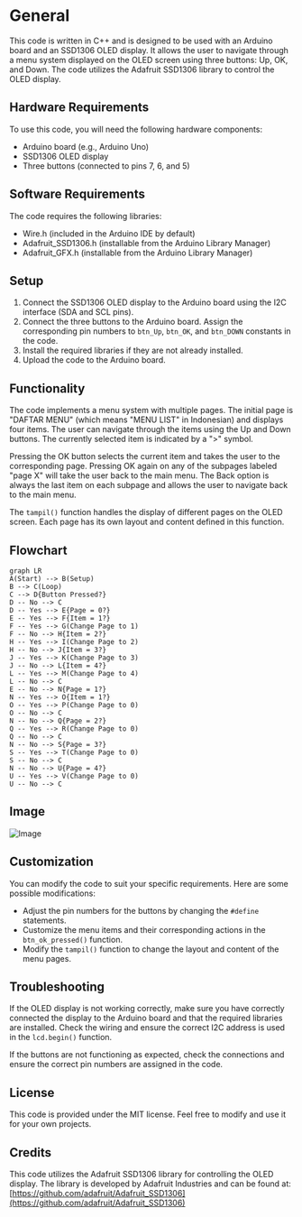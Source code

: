 # General

This code is written in C++ and is designed to be used with an Arduino board and an SSD1306 OLED display. It allows the user to navigate through a menu system displayed on the OLED screen using three buttons: Up, OK, and Down. The code utilizes the Adafruit SSD1306 library to control the OLED display.

## Hardware Requirements

To use this code, you will need the following hardware components:

- Arduino board (e.g., Arduino Uno)
- SSD1306 OLED display
- Three buttons (connected to pins 7, 6, and 5)

## Software Requirements

The code requires the following libraries:

- Wire.h (included in the Arduino IDE by default)
- Adafruit_SSD1306.h (installable from the Arduino Library Manager)
- Adafruit_GFX.h (installable from the Arduino Library Manager)

## Setup

1. Connect the SSD1306 OLED display to the Arduino board using the I2C interface (SDA and SCL pins).
2. Connect the three buttons to the Arduino board. Assign the corresponding pin numbers to `btn_Up`, `btn_OK`, and `btn_DOWN` constants in the code.
3. Install the required libraries if they are not already installed.
4. Upload the code to the Arduino board.

## Functionality

The code implements a menu system with multiple pages. The initial page is "DAFTAR MENU" (which means "MENU LIST" in Indonesian) and displays four items. The user can navigate through the items using the Up and Down buttons. The currently selected item is indicated by a ">" symbol.

Pressing the OK button selects the current item and takes the user to the corresponding page. Pressing OK again on any of the subpages labeled "page X" will take the user back to the main menu. The Back option is always the last item on each subpage and allows the user to navigate back to the main menu.

The `tampil()` function handles the display of different pages on the OLED screen. Each page has its own layout and content defined in this function.

## Flowchart 

```mermaid
graph LR
A(Start) --> B(Setup)
B --> C(Loop)
C --> D{Button Pressed?}
D -- No --> C
D -- Yes --> E{Page = 0?}
E -- Yes --> F{Item = 1?}
F -- Yes --> G(Change Page to 1)
F -- No --> H{Item = 2?}
H -- Yes --> I(Change Page to 2)
H -- No --> J{Item = 3?}
J -- Yes --> K(Change Page to 3)
J -- No --> L{Item = 4?}
L -- Yes --> M(Change Page to 4)
L -- No --> C
E -- No --> N{Page = 1?}
N -- Yes --> O{Item = 1?}
O -- Yes --> P(Change Page to 0)
O -- No --> C
N -- No --> Q{Page = 2?}
Q -- Yes --> R(Change Page to 0)
Q -- No --> C
N -- No --> S{Page = 3?}
S -- Yes --> T(Change Page to 0)
S -- No --> C
N -- No --> U{Page = 4?}
U -- Yes --> V(Change Page to 0)
U -- No --> C
```

## Image

![Image](https://github.com/1999AZZAR/oled-display-menu/blob/master/dump%20code/Screenshot%202023-06-13%20021614.png)

## Customization

You can modify the code to suit your specific requirements. Here are some possible modifications:

- Adjust the pin numbers for the buttons by changing the `#define` statements.
- Customize the menu items and their corresponding actions in the `btn_ok_pressed()` function.
- Modify the `tampil()` function to change the layout and content of the menu pages.

## Troubleshooting

If the OLED display is not working correctly, make sure you have correctly connected the display to the Arduino board and that the required libraries are installed. Check the wiring and ensure the correct I2C address is used in the `lcd.begin()` function.

If the buttons are not functioning as expected, check the connections and ensure the correct pin numbers are assigned in the code.

## License

This code is provided under the MIT license. Feel free to modify and use it for your own projects.

## Credits

This code utilizes the Adafruit SSD1306 library for controlling the OLED display. The library is developed by Adafruit Industries and can be found at: [https://github.com/adafruit/Adafruit_SSD1306](https://github.com/adafruit/Adafruit_SSD1306)

